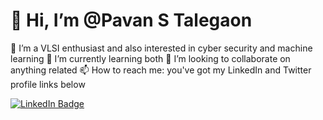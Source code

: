 
# 👋 Hi, I’m @Pavan S Talegaon
👀 I’m a VLSI enthusiast and also interested in cyber security and machine learning
🌱 I’m currently learning both
💞️ I’m looking to collaborate on anything related
📫 How to reach me: you've got my LinkedIn and Twitter profile links below

[![LinkedIn Badge](https://img.shields.io/badge/-LinkedIn-blue?style=flat&logo=Linkedin&logoColor=white)](https://www.linkedin.com/in/yourusername)
